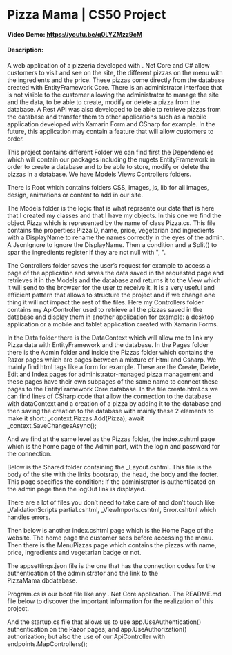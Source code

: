 # Pizza Mama | CS50 Project

#### Video Demo:  <https://youtu.be/q0LYZMzz9cM>

#### Description: 

A web application of a pizzeria developed with . Net Core and C# allow customers to visit and see on the site, the different pizzas on the menu with the ingredients and the price. These pizzas come directly from the database created with EntityFramework Core. There is an administrator interface that is not visible to the customer allowing the administrator to manage the site and the data, to be able to create, modify or delete a pizza from the database. A Rest API was also developed to be able to retrieve pizzas from the database and transfer them to other applications such as a mobile application developed with Xamarin Form and CSharp for example. In the future, this application may contain a feature that will allow customers to order.

This project contains different Folder we can find first the Dependencies which will contain our packages including the nugets EntityFramework in order to create a database and to be able to store, modify or delete the pizzas in a database. We have Models Views Controllers folders.

There is Root which contains folders CSS, images, js, lib for all images, design, animations or content to add in our site.

The Models folder is the logic that is what reprsente our data that is here that I created my classes and that I have my objects. In this one we find the object Pizza which is represented by the name of class Pizza.cs. This file contains the properties: PizzaID, name, price, vegetarian and ingredients with a DisplayName to rename the names correctly in the eyes of the admin. A JsonIgnore to ignore the DisplayName. Then a condition and a Split() to spar the ingredients register if they are not null with ", ".

The Controllers folder saves the user’s request for example to access a page of the application and saves the data saved in the requested page and retrieves it in the Models and the database and returns it to the View which it will send to the browser for the user to receive it. It is a very useful and efficient pattern that allows to structure the project and if we change one thing it will not impact the rest of the files. Here my Controllers folder contains my ApiController used to retrieve all the pizzas saved in the database and display them in another application for example: a desktop application or a mobile and tablet application created with Xamarin Forms.

In the Data folder there is the DataContext which will allow me to link my Pizza data with EntityFramework and the database.
In the Pages folder there is the Admin folder and inside the Pizzas folder which contains the Razor pages which are pages between a mixture of Html and Csharp. We mainly find html tags like a form for example.
These are the Create, Delete, Edit and Index pages for administrator-managed pizza management and these pages have their own subpages of the same name to connect these pages to the EntityFramework Core database. In the file create.html.cs we can find lines of CSharp code that allow the connection to the database with dataContext and a creation of a pizza by adding it to the database and then saving the creation to the database with mainly these 2 elements to make it short: 
                               _context.Pizzas.Add(Pizza);
                              await _context.SaveChangesAsync();

And we find at the same level as the Pizzas folder, the index.cshtml page which is the home page of the Admin part, with the login and password for the connection.

Below is the Shared folder containing the _Layout.cshtml. This file is the body of the site with the links bootsrap, the head, the body and the footer. This page specifies the condition: If the administrator is authenticated on the admin page then the logOut link is displayed.

There are a lot of files you don’t need to take care of and don’t touch like _ValidationScripts
partial.cshtml, _ViewImports.cshtml, Error.cshtml which handles errors.

Then below is another index.cshtml page which is the Home Page of the website. The home page the customer sees before accessing the menu. Then there is the MenuPizzas page which contains the pizzas with name, price, ingredients and vegetarian badge or not.

The appsettings.json file is the one that has the connection codes for the authentication of the administrator and the link to the PizzaMama.dbdatabase.

Program.cs is our boot file like any . Net Core application. The README.md file below to discover the important information for the realization of this project.

And the startup.cs file that allows us to use app.UseAuthentication() authentication on the Razor pages; and app.UseAuthorization() authorization; but also the use of our ApiController with endpoints.MapControllers();

